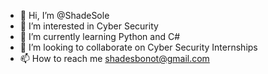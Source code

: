 - 👋 Hi, I’m @ShadeSole
- 👀 I’m interested in Cyber Security
- 🌱 I’m currently learning Python and C#
- 💞️ I’m looking to collaborate on Cyber Security Internships
- 📫 How to reach me shadesbonot@gmail.com

<!---
ShadeSole/ShadeSole is a ✨ special ✨ repository because its `README.md` (this file) appears on your GitHub profile.
You can click the Preview link to take a look at your changes.
--->
